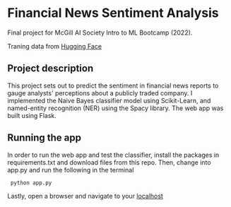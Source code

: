# Financial News Sentiment Analysis
Final project for McGill AI Society Intro to ML Bootcamp (2022).

Traning data from [Hugging Face](https://huggingface.co/datasets/financial_phrasebank)

## Project description
This project sets out to predict the sentiment in financial news reports to gauge analysts' perceptions about a publicly traded company. I implemented the Naive Bayes classifier model using Scikit-Learn, and named-entity recognition (NER) using the Spacy library. The web app was built using Flask. 

## Running the app
In order to run the web app and test the classifier, install the packages in requirements.txt and download files from this repo. Then, change into app.py and run the following in the terminal
```
 python app.py
```
Lastly, open a browser and navigate to your [localhost](http://localhost:5000/)

